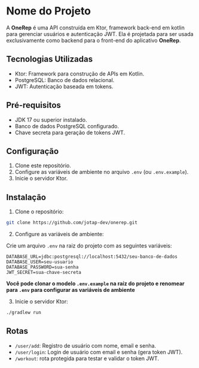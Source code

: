 
# Nome do Projeto

A **OneRep** é uma API construída em Ktor, framework back-end em kotlin para gerenciar usuários e autenticação
JWT. Ela é projetada para ser usada exclusivamente como backend para o front-end do aplicativo **OneRep**.

## Tecnologias Utilizadas

- Ktor: Framework para construção de APIs em Kotlin.
- PostgreSQL: Banco de dados relacional.
- JWT: Autenticação baseada em tokens.

## Pré-requisitos

- JDK 17 ou superior instalado.
- Banco de dados PostgreSQL configurado.
- Chave secreta para geração de tokens JWT.

## Configuração

1. Clone este repositório.
2. Configure as variáveis de ambiente no arquivo `.env` (ou `.env.example`).
3. Inicie o servidor Ktor.

## Instalação

1. Clone o repositório:

```bash
git clone https://github.com/jotap-dev/onerep.git
```

2. Configure as variáveis de ambiente:

Crie um arquivo `.env` na raiz do projeto com as seguintes variáveis:

```env
DATABASE_URL=jdbc:postgresql://localhost:5432/seu-banco-de-dados
DATABASE_USER=seu-usuario
DATABASE_PASSWORD=sua-senha
JWT_SECRET=sua-chave-secreta
```

**Você pode clonar o modelo ``.env.example`` na raíz do projeto e renomear para ``.env`` para configurar
as variáveis de ambiente**

3. Inicie o servidor Ktor:

```bash
./gradlew run
```

## Rotas

- `/user/add`: Registro de usuário com nome, email e senha.
- `/user/login`: Login de usuário com email e senha (gera token JWT).
- `/workout`: rota protegida para testar e validar o token JWT.